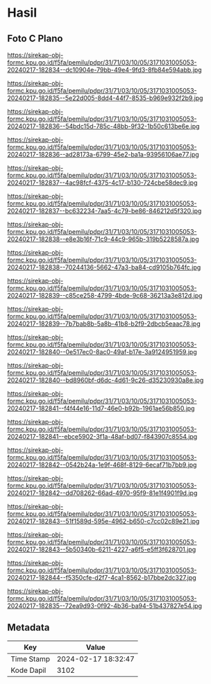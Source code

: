 # Hasil

## Foto C Plano

https://sirekap-obj-formc.kpu.go.id/f5fa/pemilu/pdpr/31/71/03/10/05/3171031005053-20240217-182834--dc10904e-79bb-49e4-9fd3-8fb84e594abb.jpg

https://sirekap-obj-formc.kpu.go.id/f5fa/pemilu/pdpr/31/71/03/10/05/3171031005053-20240217-182835--5e22d005-8dd4-44f7-8535-b969e932f2b9.jpg

https://sirekap-obj-formc.kpu.go.id/f5fa/pemilu/pdpr/31/71/03/10/05/3171031005053-20240217-182836--54bdc15d-785c-48bb-9f32-1b50c613be6e.jpg

https://sirekap-obj-formc.kpu.go.id/f5fa/pemilu/pdpr/31/71/03/10/05/3171031005053-20240217-182836--ad28173a-6799-45e2-ba1a-93956106ae77.jpg

https://sirekap-obj-formc.kpu.go.id/f5fa/pemilu/pdpr/31/71/03/10/05/3171031005053-20240217-182837--4ac98fcf-4375-4c17-b130-724cbe58dec9.jpg

https://sirekap-obj-formc.kpu.go.id/f5fa/pemilu/pdpr/31/71/03/10/05/3171031005053-20240217-182837--bc632234-7aa5-4c79-be86-846212d5f320.jpg

https://sirekap-obj-formc.kpu.go.id/f5fa/pemilu/pdpr/31/71/03/10/05/3171031005053-20240217-182838--e8e3b16f-71c9-44c9-965b-319b5228587a.jpg

https://sirekap-obj-formc.kpu.go.id/f5fa/pemilu/pdpr/31/71/03/10/05/3171031005053-20240217-182838--70244136-5662-47a3-ba84-cd9105b764fc.jpg

https://sirekap-obj-formc.kpu.go.id/f5fa/pemilu/pdpr/31/71/03/10/05/3171031005053-20240217-182839--c85ce258-4799-4bde-9c68-36213a3e812d.jpg

https://sirekap-obj-formc.kpu.go.id/f5fa/pemilu/pdpr/31/71/03/10/05/3171031005053-20240217-182839--7b7bab8b-5a8b-41b8-b2f9-2dbcb5eaac78.jpg

https://sirekap-obj-formc.kpu.go.id/f5fa/pemilu/pdpr/31/71/03/10/05/3171031005053-20240217-182840--0e517ec0-8ac0-49af-b17e-3a9124951959.jpg

https://sirekap-obj-formc.kpu.go.id/f5fa/pemilu/pdpr/31/71/03/10/05/3171031005053-20240217-182840--bd8960bf-d6dc-4d61-9c26-d35230930a8e.jpg

https://sirekap-obj-formc.kpu.go.id/f5fa/pemilu/pdpr/31/71/03/10/05/3171031005053-20240217-182841--f4f44e16-11d7-46e0-b92b-1961ae56b850.jpg

https://sirekap-obj-formc.kpu.go.id/f5fa/pemilu/pdpr/31/71/03/10/05/3171031005053-20240217-182841--ebce5902-3f1a-48af-bd07-f843907c8554.jpg

https://sirekap-obj-formc.kpu.go.id/f5fa/pemilu/pdpr/31/71/03/10/05/3171031005053-20240217-182842--0542b24a-1e9f-468f-8129-6ecaf71b7bb9.jpg

https://sirekap-obj-formc.kpu.go.id/f5fa/pemilu/pdpr/31/71/03/10/05/3171031005053-20240217-182842--dd708262-66ad-4970-95f9-81e1f4901f9d.jpg

https://sirekap-obj-formc.kpu.go.id/f5fa/pemilu/pdpr/31/71/03/10/05/3171031005053-20240217-182843--51f1589d-595e-4962-b650-c7cc02c89e21.jpg

https://sirekap-obj-formc.kpu.go.id/f5fa/pemilu/pdpr/31/71/03/10/05/3171031005053-20240217-182843--5b50340b-6211-4227-a6f5-e5ff3f628701.jpg

https://sirekap-obj-formc.kpu.go.id/f5fa/pemilu/pdpr/31/71/03/10/05/3171031005053-20240217-182844--f5350cfe-d2f7-4ca1-8562-b17bbe2dc327.jpg

https://sirekap-obj-formc.kpu.go.id/f5fa/pemilu/pdpr/31/71/03/10/05/3171031005053-20240217-182835--72ea9d93-0f92-4b36-ba94-51b437827e54.jpg


## Metadata

| Key        | Value               |
| ---------- | ------------------- |
| Time Stamp | 2024-02-17 18:32:47 |
| Kode Dapil | 3102                |



